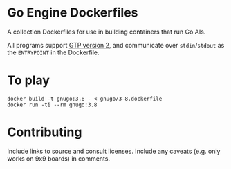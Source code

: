 # Go Engine Dockerfiles

A collection Dockerfiles for use in building containers that run Go AIs.

All programs support [GTP version 2][1], and communicate over `stdin`/`stdout`
as the `ENTRYPOINT` in the Dockerfile.

[1]: http://www.lysator.liu.se/~gunnar/gtp/

# To play

```
docker build -t gnugo:3.8 - < gnugo/3-8.dockerfile
docker run -ti --rm gnugo:3.8
```

# Contributing

Include links to source and consult licenses. Include any caveats (e.g. only
works on 9x9 boards) in comments.
